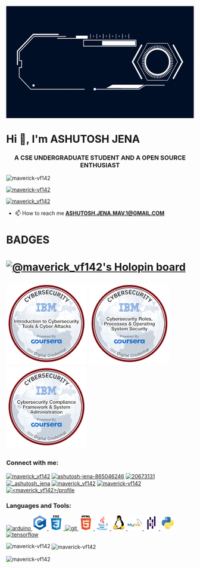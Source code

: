 <img src="https://github.com/MAVERICK-VF142/MAVERICK-VF142/blob/main/hey%2Ci'm%20ashutosh.gif" align="center" height="300" width="800">
<h1> Hi 👋, I'm ASHUTOSH JENA</h1>
<h3 align="center">A CSE UNDERGRADUATE STUDENT AND A OPEN SOURCE ENTHUSIAST</h3>

<p align="left"> <img src="https://komarev.com/ghpvc/?username=maverick-vf142&label=Profile%20views&color=0e75b6&style=flat" alt="maverick-vf142" /> </p>

<p align="left"> <a href="https://github.com/ryo-ma/github-profile-trophy"><img src="https://github-profile-trophy.vercel.app/?username=maverick-vf142" alt="maverick-vf142" /></a> </p>

<p align="left"> <a href="https://twitter.com/maverick_vf142" target="blank"><img src="https://img.shields.io/twitter/follow/maverick_vf142?logo=twitter&style=for-the-badge" alt="maverick_vf142" /></a> </p>




- 📫 How to reach me **ASHUTOSH.JENA.MAV.1@GMAIL.COM**

<h1>BADGES<h1>

 [![@maverick_vf142's Holopin board](https://holopin.io/api/user/board?user=maverick_vf142)](https://holopin.io/@maverick_vf142)

<div class="badges">
<a href="https://www.credly.com/badges/5de8ddff-49b5-4834-9c88-ca6201f9662f"><img src="https://github.com/MAVERICK-VF142/MAVERICK-VF142/blob/main/badges/introduction-to-cybersecurity-tools-cyber-attacks.png"></a>
 <a href="https://www.credly.com/badges/f912b8a2-d352-4a47-9839-f3c6636929ee"><img src="https://github.com/MAVERICK-VF142/MAVERICK-VF142/blob/main/badges/cybersecurity-roles-processes-operating-system-security.png"></a>
 <a href="https://www.credly.com/badges/8c4e0a18-a454-451e-be91-bcac2a2397c9"><img src="https://github.com/MAVERICK-VF142/MAVERICK-VF142/blob/main/badges/cybersecurity-compliance-framework-system-administration.png"></a>
</div>




<h3 align="left">Connect with me:</h3>
<p align="left">
<a href="https://twitter.com/maverick_vf142" target="blank"><img align="center" src="https://raw.githubusercontent.com/rahuldkjain/github-profile-readme-generator/master/src/images/icons/Social/twitter.svg" alt="maverick_vf142" height="30" width="40" /></a>
<a href="https://linkedin.com/in/ashutosh-jena-865046246" target="blank"><img align="center" src="https://raw.githubusercontent.com/rahuldkjain/github-profile-readme-generator/master/src/images/icons/Social/linked-in-alt.svg" alt="ashutosh-jena-865046246" height="30" width="40" /></a>
<a href="https://stackoverflow.com/users/20673131" target="blank"><img align="center" src="https://raw.githubusercontent.com/rahuldkjain/github-profile-readme-generator/master/src/images/icons/Social/stack-overflow.svg" alt="20673131" height="30" width="40" /></a>
<a href="https://instagram.com/_ashutosh_jena" target="blank"><img align="center" src="https://raw.githubusercontent.com/rahuldkjain/github-profile-readme-generator/master/src/images/icons/Social/instagram.svg" alt="_ashutosh_jena" height="30" width="40" /></a>
<a href="https://www.hackerrank.com/maverick_vf142" target="blank"><img align="center" src="https://raw.githubusercontent.com/rahuldkjain/github-profile-readme-generator/master/src/images/icons/Social/hackerrank.svg" alt="maverick_vf142" height="30" width="40" /></a>
<a href="https://www.leetcode.com/maverick-vf142" target="blank"><img align="center" src="https://raw.githubusercontent.com/rahuldkjain/github-profile-readme-generator/master/src/images/icons/Social/leet-code.svg" alt="maverick-vf142" height="30" width="40" /></a>
<a href="https://auth.geeksforgeeks.org/user/<maverick_vf142>/profile" target="blank"><img align="center" src="https://raw.githubusercontent.com/rahuldkjain/github-profile-readme-generator/master/src/images/icons/Social/geeks-for-geeks.svg" alt="<maverick_vf142>/profile" height="30" width="40" /></a>
</p>

<h3 align="left">Languages and Tools:</h3>
<p align="left"> <a href="https://www.arduino.cc/" target="_blank" rel="noreferrer"> <img src="https://cdn.worldvectorlogo.com/logos/arduino-1.svg" alt="arduino" width="40" height="40"/> </a> <a href="https://www.cprogramming.com/" target="_blank" rel="noreferrer"> <img src="https://raw.githubusercontent.com/devicons/devicon/master/icons/c/c-original.svg" alt="c" width="40" height="40"/> </a> <a href="https://www.w3schools.com/css/" target="_blank" rel="noreferrer"> <img src="https://raw.githubusercontent.com/devicons/devicon/master/icons/css3/css3-original-wordmark.svg" alt="css3" width="40" height="40"/> </a> <a href="https://git-scm.com/" target="_blank" rel="noreferrer"> <img src="https://www.vectorlogo.zone/logos/git-scm/git-scm-icon.svg" alt="git" width="40" height="40"/> </a> <a href="https://www.w3.org/html/" target="_blank" rel="noreferrer"> <img src="https://raw.githubusercontent.com/devicons/devicon/master/icons/html5/html5-original-wordmark.svg" alt="html5" width="40" height="40"/> </a> <a href="https://www.java.com" target="_blank" rel="noreferrer"> <img src="https://raw.githubusercontent.com/devicons/devicon/master/icons/java/java-original.svg" alt="java" width="40" height="40"/> </a> <a href="https://developer.mozilla.org/en-US/docs/Web/JavaScript" target="_blank" rel="noreferrer"><a href="https://www.linux.org/" target="_blank" rel="noreferrer"> <img src="https://raw.githubusercontent.com/devicons/devicon/master/icons/linux/linux-original.svg" alt="linux" width="40" height="40"/> </a> <a href="https://www.mysql.com/" target="_blank" rel="noreferrer"> <img src="https://raw.githubusercontent.com/devicons/devicon/master/icons/mysql/mysql-original-wordmark.svg" alt="mysql" width="40" height="40"/> </a> <a href="https://pandas.pydata.org/" target="_blank" rel="noreferrer"> <img src="https://raw.githubusercontent.com/devicons/devicon/2ae2a900d2f041da66e950e4d48052658d850630/icons/pandas/pandas-original.svg" alt="pandas" width="40" height="40"/> </a> <a href="https://www.python.org" target="_blank" rel="noreferrer"> <img src="https://raw.githubusercontent.com/devicons/devicon/master/icons/python/python-original.svg" alt="python" width="40" height="40"/> </a> <a href="https://www.tensorflow.org" target="_blank" rel="noreferrer"> <img src="https://www.vectorlogo.zone/logos/tensorflow/tensorflow-icon.svg" alt="tensorflow" width="40" height="40"/> </a> </p>

<p><img align="left" src="https://github-readme-stats.vercel.app/api/top-langs?username=maverick-vf142&show_icons=true&locale=en&layout=compact" alt="maverick-vf142" /></p>

<p>&nbsp;<img align="center" src="https://github-readme-stats.vercel.app/api?username=maverick-vf142&show_icons=true&locale=en" alt="maverick-vf142" /></p>

<p><img align="center" src="https://github-readme-streak-stats.herokuapp.com/?user=maverick-vf142&" alt="maverick-vf142" /></p>
